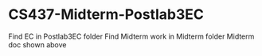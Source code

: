 # CS437-Midterm-Postlab3EC

Find EC in Postlab3EC folder
Find Midterm work in Midterm folder
Midterm doc shown above
